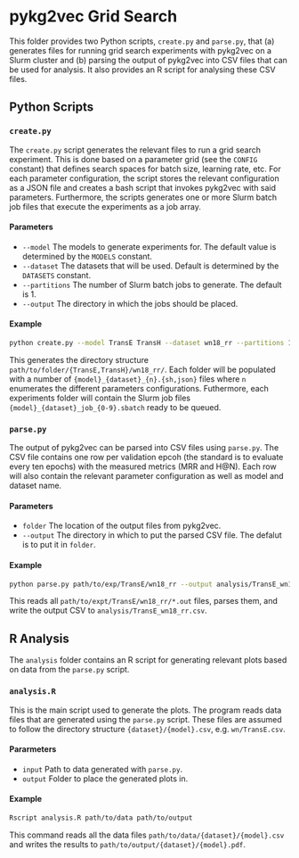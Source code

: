 # pykg2vec Grid Search

This folder provides two Python scripts, `create.py` and `parse.py`, that (a) generates files for running grid search experiments with pykg2vec on a Slurm cluster and (b) parsing the output of pykg2vec into CSV files that can be used for analysis.
It also provides an R script for analysing these CSV files.

## Python Scripts

### `create.py`
The `create.py` script generates the relevant files to run a grid search experiment. 
This is done based on a parameter grid (see the `CONFIG` constant) that defines search spaces for batch size, learning rate, etc. 
For each parameter configuration, the script stores the relevant configuration as a JSON file and creates a bash script that invokes pykg2vec with said parameters. 
Furthermore, the scripts generates one or more Slurm batch job files that execute the experiments as a job array.

#### Parameters
* `--model` The models to generate experiments for.
The default value is determined by the `MODELS` constant.
* `--dataset` The datasets that will be used. 
Default is determined by the `DATASETS` constant.
* `--partitions` The number of Slurm batch jobs to generate.
The default is 1.
* `--output` The directory in which the jobs should be placed.

#### Example
```bash
python create.py --model TransE TransH --dataset wn18_rr --partitions 10 --output path/to/folder
```
This generates the directory structure `path/to/folder/{TransE,TransH}/wn18_rr/`.
Each folder will be populated with a number of `{model}_{dataset}_{n}.{sh,json}` files where `n` enumerates the different parameters configurations.
Futhermore, each experiments folder will contain the Slurm job files `{model}_{dataset}_job_{0-9}.sbatch` ready to be queued.

### `parse.py`
The output of pykg2vec can be parsed into CSV files using `parse.py`. 
The CSV file contains one row per validation epcoh (the standard is to evaluate every ten epochs) with the measured metrics (MRR and H@N).
Each row will also contain the relevant parameter configuration as well as model and dataset name.

#### Parameters
* `folder` The location of the output files from pykg2vec.
* `--output` The directory in which to put the parsed CSV file.
The defalut is to put it in `folder`.

#### Example
```bash
python parse.py path/to/exp/TransE/wn18_rr --output analysis/TransE_wn18_rr.csv
```
This reads all `path/to/expt/TransE/wn18_rr/*.out` files, parses them, and write the output CSV to `analysis/TransE_wn18_rr.csv`.

## R Analysis
The `analysis` folder contains an R script for generating relevant plots based on data from the `parse.py` script.

### `analysis.R`
This is the main script used to generate the plots.
The program reads data files that are generated using the `parse.py` script.
These files are assumed to follow the directory structure `{dataset}/{model}.csv`, e.g. `wn/TransE.csv`.

#### Pararmeters
* `input` Path to data generated with `parse.py`. 
* `output` Folder to place the generated plots in.

#### Example
```bash
Rscript analysis.R path/to/data path/to/output
```
This command reads all the data files `path/to/data/{dataset}/{model}.csv` and writes the results to `path/to/output/{dataset}/{model}.pdf`.
